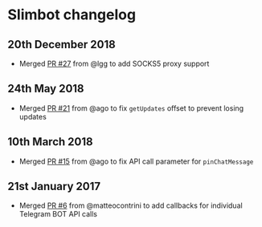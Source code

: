 # Slimbot changelog

## 20th December 2018
* Merged [PR #27](https://github.com/edisonchee/slimbot/pull/27) from @lgg to add SOCKS5 proxy support

## 24th May 2018
* Merged [PR #21](https://github.com/edisonchee/slimbot/pull/21) from @ago to fix ```getUpdates``` offset to prevent losing updates

## 10th March 2018
* Merged [PR #15](https://github.com/edisonchee/slimbot/pull/15) from @ago to fix API call parameter for ```pinChatMessage```

## 21st January 2017
* Merged [PR #6](https://github.com/edisonchee/slimbot/pull/6) from @matteocontrini to add callbacks for individual Telegram BOT API calls
